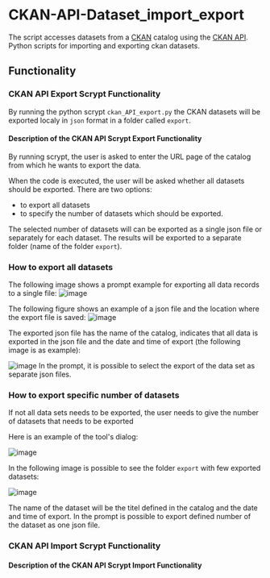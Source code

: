 # CKAN-API-Dataset_import_export
The script accesses datasets from a [CKAN](https://ckan.org/) catalog using the [CKAN API](https://docs.ckan.org/en/2.9/api/). 
Python scripts for importing and exporting ckan datasets.

## Functionality

### CKAN API Export Scrypt Functionality
By running the python scrypt `ckan_API_export.py` the CKAN datasets will be exported localy in `json` format in a folder called `export`. 

#### Description of the CKAN API Scrypt Export Functionality

By running scrypt, the user is asked to enter the URL page of the catalog from which he wants to export the data.

When the code is executed, the user will be asked whether all datasets should be exported.
There are two options: 
- to export all datasets
- to specify the number of datasets which should be exported.

The selected number of datasets will can be exported as a single json file or separately for each dataset. The results will be exported to a separate folder (name of the folder `export`).

### How to export all datasets
The following image shows a prompt example for exporting all data records to a single file:
![image](https://github.com/MarijaKnezevic/CKAN-API-Dataset_import_export/assets/93824048/d65548db-96ee-4ba3-8def-f0154f0a4c3c)

The following figure shows an example of a json file and the location where the export file is saved:
![image](https://github.com/MarijaKnezevic/CKAN-API-Dataset_import_export/assets/93824048/2a2fdd1d-53f9-4ee2-b6ec-20a3d60b17b1)

The exported json file has the name of the catalog, indicates that all data is exported in the json file and the date and time of export (the following image is as example):

![image](https://github.com/MarijaKnezevic/CKAN-API-Dataset_import_export/assets/93824048/d6f21680-1506-4b30-b60f-38af21847ff0)
In the prompt, it is possible to select the export of the data set as separate json files.


### How to export specific number of datasets
If not all data sets needs to be exported, the user needs to give the number of datasets that needs to be exported


Here is an example of the tool's dialog:

![image](https://github.com/MarijaKnezevic/CKAN-API-Dataset_import_export/assets/93824048/ee875a40-0335-46cf-b72c-357aff85c694)


In the following image is possible to see the folder `export` with few exported datasets:

![image](https://github.com/MarijaKnezevic/CKAN-API-Dataset_import_export/assets/93824048/e330adff-9943-4b1b-9540-b02219aa4d11)

The name of the dataset will be the titel defined in the catalog and the date and time of export.
In the prompt is possible to export defined number of the dataset as one json file.



### CKAN API Import Scrypt Functionality
#### Description of the CKAN API Scrypt Import Functionality

